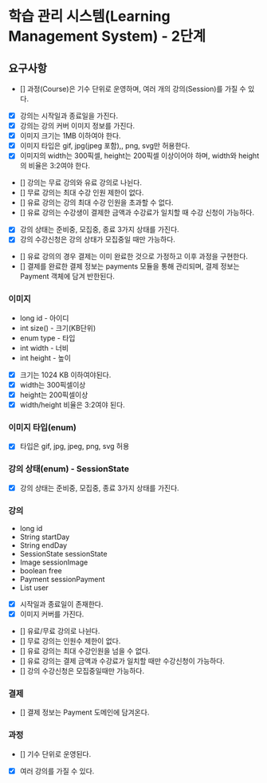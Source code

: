 # 학습 관리 시스템(Learning Management System) - 2단계
## 요구사항
- [] 과정(Course)은 기수 단위로 운영하며, 여러 개의 강의(Session)를 가질 수 있다.
- [x] 강의는 시작일과 종료일을 가진다.
- [x] 강의는 강의 커버 이미지 정보를 가진다.
- [x] 이미지 크기는 1MB 이하여야 한다.
- [x] 이미지 타입은 gif, jpg(jpeg 포함),, png, svg만 허용한다.
- [x] 이미지의 width는 300픽셀, height는 200픽셀 이상이어야 하며, width와 height의 비율은 3:2여야 한다.
- [] 강의는 무료 강의와 유료 강의로 나뉜다.
- [] 무료 강의는 최대 수강 인원 제한이 없다.
- [] 유료 강의는 강의 최대 수강 인원을 초과할 수 없다.
- [] 유료 강의는 수강생이 결제한 금액과 수강료가 일치할 때 수강 신청이 가능하다.
- [x] 강의 상태는 준비중, 모집중, 종료 3가지 상태를 가진다.
- [x] 강의 수강신청은 강의 상태가 모집중일 때만 가능하다.
- [] 유료 강의의 경우 결제는 이미 완료한 것으로 가정하고 이후 과정을 구현한다.
- [] 결제를 완료한 결제 정보는 payments 모듈을 통해 관리되며, 결제 정보는 Payment 객체에 담겨 반한된다.

### 이미지
- long id - 아이디
- int size() - 크기(KB단위)
- enum type - 타입
- int width - 너비
- int height - 높이
- [x] 크기는 1024 KB 이하여야된다.
- [x] width는 300픽셀이상
- [x] height는 200픽셀이상
- [x] width/height 비율은 3:2여야 된다.

### 이미지 타입(enum)
- [x] 타입은 gif, jpg, jpeg, png, svg 허용

### 강의 상태(enum) - SessionState
- [x] 강의 상태는 준비중, 모집중, 종료 3가지 상태를 가진다.

### 강의
- long id
- String startDay
- String endDay
- SessionState sessionState
- Image sessionImage
- boolean free
- Payment sessionPayment
- List<User> user
- [x] 시작일과 종료일이 존재한다.
- [x] 이미지 커버를 가진다.
- [] 유료/무료 강의로 나뉜다.
- [] 무료 강의는 인원수 제한이 없다.
- [] 유료 강의는 최대 수강인원을 넘을 수 없다.
- [] 유료 강의는 결제 금액과 수강료가 일치할 때만 수강신청이 가능하다.
- [] 강의 수강신청은 모집중일때만 가능하다.

### 결제
- [] 결제 정보는 Payment 도메인에 담겨온다.


### 과정
- [] 기수 단위로 운영된다.
- [x] 여러 강의를 가질 수 있다.


